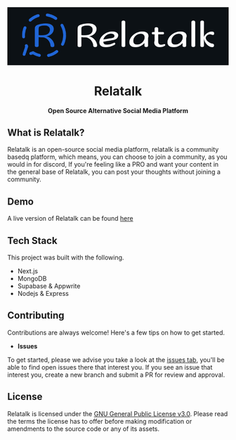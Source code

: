 <div align="center">

<img src="./public/logo.svg">

# Relatalk

**Open Source Alternative Social Media Platform**

</div>

## What is Relatalk?

Relatalk is an open-source social media platform, relatalk is a community basedq platform, which means, you can choose to join a community, as you would in for discord, If you're feeling like a PRO and want your content in the general base of Relatalk, you can post your thoughts without joining a community.

## Demo

A live version of Relatalk can be found [here](https://relatalk.vercel.app)

## Tech Stack

This project was built with the following.

- Next.js
- MongoDB
- Supabase & Appwrite
- Nodejs & Express

## Contributing

Contributions are always welcome! Here's a few tips on how to get started.

- **Issues**

To get started, please we advise you take a look at the [issues tab](https://github.com/creative-tutorials/app.relatalk/issues), you'll be able to find open issues there that interest you. If you see an issue that interest you, create a new branch and submit a PR for review and approval.

## License

Relatalk is licensed under the [GNU General Public License v3.0](https://choosealicense.com/licenses/gpl-3.0/). Please read the terms the license has to offer before making modification or amendments to the source code or any of its assets.
